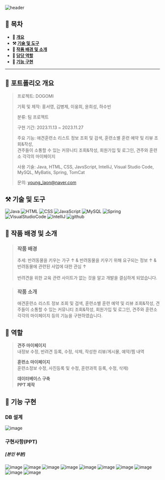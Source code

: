 ![header](https://capsule-render.vercel.app/api?type=venom&color=auto&height=150&section=header&text=DOGOMI&fontSize=70)

## **📖 목차**

<b>
  
- 📝 [개요](#-포트폴리오-개요)
- ⚒️ [기술 및 도구](#-기술-및-도구)
- 📃 [작품 배경 및 소개](#-작품-배경-및-소개)
- 👻 [담당 역할](#-역할)
- 🔎 [기능 구현](#-기능-구현)
</b>

---

## **📝 포트폴리오 개요**

  > 프로젝트: DOGOMI
  >
  > 기획 및 제작: 홍서영, 김병제, 이웅희, 윤희성, 하수빈
  >
  > 분류: 팀 프로젝트
  >
  > 구현 기간: 2023.11.13 ~ 2023.11.27
  >  
  > 주요 기능: 애견훈련소 리스트 정보 조회 및 검색, 훈련소별 훈련 예약 및 리뷰 조회&작성,<br>견주들이 소통할 수 있는 커뮤니티 조회&작성, 회원가입 및 로그인, 견주와 훈련소 각각의 마이페이지
  >
  > 사용 기술: Java, HTML, CSS, JavsScript, IntelliJ, Visual Studio Code, MySQL, MyBatis, Spring, TomCat
  >
  > 문의: young_laon@naver.com 

## **⚒️ 기술 및 도구**
![Java](https://img.shields.io/badge/Java-ED8B00?style=for-the-badge&logo=openjdk&logoColor=white) ![HTML](https://img.shields.io/badge/HTML-239120?style=for-the-badge&logo=html5&logoColor=white) ![CSS](https://img.shields.io/badge/CSS-239120?&style=for-the-badge&logo=css3&logoColor=white) ![JavaScript](https://img.shields.io/badge/JavaScript-F7DF1E?style=for-the-badge&logo=JavaScript&logoColor=white) ![MySQL](https://img.shields.io/badge/MySQL-00000F?style=for-the-badge&logo=mysql&logoColor=white) ![Spring](https://img.shields.io/badge/Spring-6DB33F?style=for-the-badge&logo=spring&logoColor=white) ![VisualStudioCode](https://img.shields.io/badge/Visual_Studio_Code-0078D4?style=for-the-badge&logo=visual%20studio%20code&logoColor=white) ![IntelliJ](https://img.shields.io/badge/IntelliJ_IDEA-000000.svg?style=for-the-badge&logo=intellij-idea&logoColor=white) ![github](https://img.shields.io/badge/GitHub-100000?style=for-the-badge&logo=github&logoColor=white)

## **📃 작품 배경 및 소개**
> ### 작품 배경
> 
> 추세: 반려동물을 키우는 가구 ↑ & 반려동물을 키우기 위해 요구되는 정보 ↑ & 반려동물에 관련된 사업에 대한 관심 ↑<br><br>
> 반려견을 위한 교육 관련 사이트가 없는 것을 알고 개발을 결심하게 되었습니다.

> ### 작품 소개
> 
>  애견훈련소 리스트 정보 조회 및 검색, 훈련소별 훈련 예약 및 리뷰 조회&작성, 견주들이 소통할 수 있는 커뮤니티 조회&작성, 회원가입 및 로그인, 견주와 훈련소 각각의 마이페이지 등의 기능을 구현하였습니다.


## **👻 역할**
>
> **견주 마이페이지**<br>
> 내정보 수정, 반려견 등록, 수정, 삭제, 작성한 리뷰/게시물, 예약/찜 내역
>
> **훈련소 마이페이지**<br>
> 훈련소정보 수정, 사진등록 및 수정, 훈련과목 등록, 수정, 삭제)
>
> **데이터베이스 구축**<br>
> **PPT 제작**

## **🔎 기능 구현**
### **DB 설계**
![image](https://github.com/dellogo/DOGOMI/assets/93125060/a224b650-4a46-4206-a40e-0c42d3fb4511)

### **구현사항(PPT)**
##### [본인 부분]
![image](https://github.com/dellogo/DOGOMI/assets/93125060/5d9d7a44-ad4d-4c4d-880b-033e9dd3e211)
![image](https://github.com/dellogo/DOGOMI/assets/93125060/f11624f4-50d9-47ce-9cc1-5f4d153f5516)
![image](https://github.com/dellogo/DOGOMI/assets/93125060/619dc36b-705e-4dfe-a3be-65c2ef6bc193)
![image](https://github.com/dellogo/DOGOMI/assets/93125060/9bfa5810-03a7-403c-a853-4d960341b50d)
![image](https://github.com/dellogo/DOGOMI/assets/93125060/8bb657e9-5298-4961-aedb-5895b830deaf)
![image](https://github.com/dellogo/DOGOMI/assets/93125060/bead6dfe-8f7e-49d4-a18d-82a1f0de59dc)
![image](https://github.com/dellogo/DOGOMI/assets/93125060/24e1d7af-a692-4ea3-97c3-2fd66e5654cb)
![image](https://github.com/dellogo/DOGOMI/assets/93125060/54181d7b-8aa3-445a-b728-8f95c4df6e00)
![image](https://github.com/dellogo/DOGOMI/assets/93125060/aa3088ea-b147-429c-8e17-4463a9832212)
![image](https://github.com/dellogo/DOGOMI/assets/93125060/0f72c2d4-63f8-4c6d-bda0-9702ca6bf6e2)

